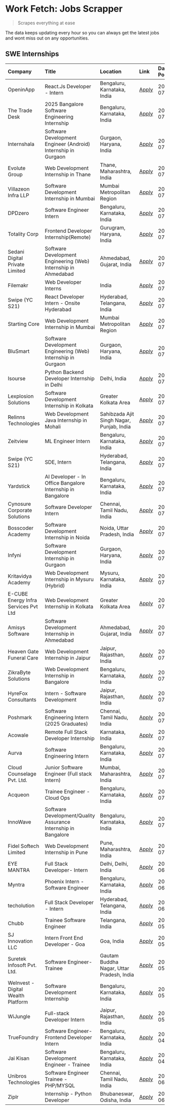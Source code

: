 # Work Fetch: Jobs Scrapper
> Scrapes everything at ease

The data keeps updating every hour so you can always get the latest jobs and wont miss out on any opportunities.

## SWE Internships
<!--START_SECTION:workfetch-->
| Company                              | Title                                                          | Location                                  | Link                                                                                                                                                                                                                                                                                               | Date Posted   |
|:-------------------------------------|:---------------------------------------------------------------|:------------------------------------------|:---------------------------------------------------------------------------------------------------------------------------------------------------------------------------------------------------------------------------------------------------------------------------------------------------|:--------------|
| OpeninApp                            | React.Js Developer - Intern                                    | Bengaluru, Karnataka, India               | [Apply](https://in.linkedin.com/jobs/view/react-js-developer-intern-at-openinapp-3987659391?position=46&pageNum=0&refId=Pjf%2F%2Fsp8ylqhcdh5YIlPIQ%3D%3D&trackingId=RGy2QEJbpSfiutO8RlZAMw%3D%3D&trk=public_jobs_jserp-result_search-card)                                                         | 2024-07-31    |
| The Trade Desk                       | 2025 Bangalore Software Engineering Internship                 | Bengaluru, Karnataka, India               | [Apply](https://in.linkedin.com/jobs/view/2025-bangalore-software-engineering-internship-at-the-trade-desk-3987456531?position=35&pageNum=0&refId=Pjf%2F%2Fsp8ylqhcdh5YIlPIQ%3D%3D&trackingId=nxxVqWHheePV8W52Q6YlGA%3D%3D&trk=public_jobs_jserp-result_search-card)                               | 2024-07-30    |
| Internshala                          | Software Development Engineer (Android) Internship in Gurgaon  | Gurgaon, Haryana, India                   | [Apply](https://in.linkedin.com/jobs/view/software-development-engineer-android-internship-in-gurgaon-at-internshala-3987153031?position=39&pageNum=0&refId=Pjf%2F%2Fsp8ylqhcdh5YIlPIQ%3D%3D&trackingId=ZOiz%2Bx2XMtegAyx7YimGEQ%3D%3D&trk=public_jobs_jserp-result_search-card)                   | 2024-07-29    |
| Evolute Group                        | Web Development Internship in Thane                            | Thane, Maharashtra, India                 | [Apply](https://in.linkedin.com/jobs/view/web-development-internship-in-thane-at-evolute-group-3985432927?position=44&pageNum=0&refId=Pjf%2F%2Fsp8ylqhcdh5YIlPIQ%3D%3D&trackingId=Y8VKYqBdkCWjXfXsjoiJ3A%3D%3D&trk=public_jobs_jserp-result_search-card)                                           | 2024-07-27    |
| Villazeon Infra LLP                  | Software Development Internship in Mumbai                      | Mumbai Metropolitan Region                | [Apply](https://in.linkedin.com/jobs/view/software-development-internship-in-mumbai-at-villazeon-infra-llp-3985431977?position=48&pageNum=0&refId=Pjf%2F%2Fsp8ylqhcdh5YIlPIQ%3D%3D&trackingId=7Aul%2BtByCMYf%2FxAxoEe4MQ%3D%3D&trk=public_jobs_jserp-result_search-card)                           | 2024-07-27    |
| DPDzero                              | Software Engineer Intern                                       | Bengaluru, Karnataka, India               | [Apply](https://in.linkedin.com/jobs/view/software-engineer-intern-at-dpdzero-3984918371?position=31&pageNum=0&refId=Pjf%2F%2Fsp8ylqhcdh5YIlPIQ%3D%3D&trackingId=qUrHArijlwAZQ8ZcS%2FzFpA%3D%3D&trk=public_jobs_jserp-result_search-card)                                                          | 2024-07-26    |
| Totality Corp                        | Frontend Developer Internship(Remote)                          | Gurugram, Haryana, India                  | [Apply](https://in.linkedin.com/jobs/view/frontend-developer-internship-remote-at-totality-corp-3982253688?position=4&pageNum=0&refId=Pjf%2F%2Fsp8ylqhcdh5YIlPIQ%3D%3D&trackingId=ijQ%2FcqEFC2vzu2mnYVqx%2Fw%3D%3D&trk=public_jobs_jserp-result_search-card)                                       | 2024-07-25    |
| Sedani Digital Private Limited       | Software Development Engineering (Web) Internship in Ahmedabad | Ahmedabad, Gujarat, India                 | [Apply](https://in.linkedin.com/jobs/view/software-development-engineering-web-internship-in-ahmedabad-at-sedani-digital-private-limited-3985017980?position=10&pageNum=0&refId=Pjf%2F%2Fsp8ylqhcdh5YIlPIQ%3D%3D&trackingId=9nPnsZFcCPUsWMkRS3WnqQ%3D%3D&trk=public_jobs_jserp-result_search-card) | 2024-07-25    |
| Filemakr                             | Web Developer Interns                                          | India                                     | [Apply](https://in.linkedin.com/jobs/view/web-developer-interns-at-filemakr-3981227003?position=59&pageNum=0&refId=Pjf%2F%2Fsp8ylqhcdh5YIlPIQ%3D%3D&trackingId=tk9HUSm9dLTouqNUaNfvag%3D%3D&trk=public_jobs_jserp-result_search-card)                                                              | 2024-07-24    |
| Swipe (YC S21)                       | React Developer Intern - Onsite Hyderabad                      | Hyderabad, Telangana, India               | [Apply](https://in.linkedin.com/jobs/view/react-developer-intern-onsite-hyderabad-at-swipe-yc-s21-3981326010?position=9&pageNum=0&refId=Pjf%2F%2Fsp8ylqhcdh5YIlPIQ%3D%3D&trackingId=aSh2q6413Bp%2FbbZoQQDDkQ%3D%3D&trk=public_jobs_jserp-result_search-card)                                       | 2024-07-23    |
| Starting Core                        | Web Development Internship in Mumbai                           | Mumbai Metropolitan Region                | [Apply](https://in.linkedin.com/jobs/view/web-development-internship-in-mumbai-at-starting-core-3981367557?position=11&pageNum=0&refId=Pjf%2F%2Fsp8ylqhcdh5YIlPIQ%3D%3D&trackingId=e9xOM1zagmX5W6yK3kT3xw%3D%3D&trk=public_jobs_jserp-result_search-card)                                          | 2024-07-23    |
| BluSmart                             | Software Development Engineering (Web) Internship in Gurgaon   | Gurgaon, Haryana, India                   | [Apply](https://in.linkedin.com/jobs/view/software-development-engineering-web-internship-in-gurgaon-at-blusmart-3981371374?position=19&pageNum=0&refId=Pjf%2F%2Fsp8ylqhcdh5YIlPIQ%3D%3D&trackingId=4s6yjo%2F5IHPvwAzAf1kIBQ%3D%3D&trk=public_jobs_jserp-result_search-card)                       | 2024-07-23    |
| Isourse                              | Python Backend Developer Internship in Delhi                   | Delhi, India                              | [Apply](https://in.linkedin.com/jobs/view/python-backend-developer-internship-in-delhi-at-isourse-3981371334?position=22&pageNum=0&refId=Pjf%2F%2Fsp8ylqhcdh5YIlPIQ%3D%3D&trackingId=UfS7i%2Bun2po438mawDMgiQ%3D%3D&trk=public_jobs_jserp-result_search-card)                                      | 2024-07-23    |
| Lexplosion Solutions                 | Software Development Internship in Kolkata                     | Greater Kolkata Area                      | [Apply](https://in.linkedin.com/jobs/view/software-development-internship-in-kolkata-at-lexplosion-solutions-3981366528?position=28&pageNum=0&refId=Pjf%2F%2Fsp8ylqhcdh5YIlPIQ%3D%3D&trackingId=jQRLDqCZ8IvccUJ1JIrD%2Fw%3D%3D&trk=public_jobs_jserp-result_search-card)                           | 2024-07-23    |
| Relinns Technologies                 | Web Development Java Internship in Mohali                      | Sahibzada Ajit Singh Nagar, Punjab, India | [Apply](https://in.linkedin.com/jobs/view/web-development-java-internship-in-mohali-at-relinns-technologies-3981368497?position=45&pageNum=0&refId=Pjf%2F%2Fsp8ylqhcdh5YIlPIQ%3D%3D&trackingId=o0Tj23O4OJl98021tQjlhA%3D%3D&trk=public_jobs_jserp-result_search-card)                              | 2024-07-23    |
| Zeitview                             | ML Engineer Intern                                             | Bengaluru, Karnataka, India               | [Apply](https://in.linkedin.com/jobs/view/ml-engineer-intern-at-zeitview-3980772013?position=58&pageNum=0&refId=Pjf%2F%2Fsp8ylqhcdh5YIlPIQ%3D%3D&trackingId=8o5uS%2Bhz%2BDEXVMqKNBlW%2Fw%3D%3D&trk=public_jobs_jserp-result_search-card)                                                           | 2024-07-23    |
| Swipe (YC S21)                       | SDE, Intern                                                    | Hyderabad, Telangana, India               | [Apply](https://in.linkedin.com/jobs/view/sde-intern-at-swipe-yc-s21-3980368092?position=40&pageNum=0&refId=Pjf%2F%2Fsp8ylqhcdh5YIlPIQ%3D%3D&trackingId=oPmwOno8Vy31PUyYReWeOQ%3D%3D&trk=public_jobs_jserp-result_search-card)                                                                     | 2024-07-22    |
| Yardstick                            | AI Developer - In Office Bangalore Internship in Bangalore     | Bengaluru, Karnataka, India               | [Apply](https://in.linkedin.com/jobs/view/ai-developer-in-office-bangalore-internship-in-bangalore-at-yardstick-3981740317?position=41&pageNum=0&refId=Pjf%2F%2Fsp8ylqhcdh5YIlPIQ%3D%3D&trackingId=87u4pSpIIUv5IrbprmGrNA%3D%3D&trk=public_jobs_jserp-result_search-card)                          | 2024-07-21    |
| Cynosure Corporate Solutions         | Software Developer Intern                                      | Chennai, Tamil Nadu, India                | [Apply](https://in.linkedin.com/jobs/view/software-developer-intern-at-cynosure-corporate-solutions-3979445794?position=26&pageNum=0&refId=Pjf%2F%2Fsp8ylqhcdh5YIlPIQ%3D%3D&trackingId=%2BXRsyXJl7pasW7wnSS4tJQ%3D%3D&trk=public_jobs_jserp-result_search-card)                                    | 2024-07-20    |
| Bosscoder Academy                    | Software Development Internship in Noida                       | Noida, Uttar Pradesh, India               | [Apply](https://in.linkedin.com/jobs/view/software-development-internship-in-noida-at-bosscoder-academy-3979668791?position=6&pageNum=0&refId=Pjf%2F%2Fsp8ylqhcdh5YIlPIQ%3D%3D&trackingId=AqR7223PYeQY6ldauoGmMQ%3D%3D&trk=public_jobs_jserp-result_search-card)                                   | 2024-07-18    |
| Infyni                               | Software Development Internship in Gurgaon                     | Gurgaon, Haryana, India                   | [Apply](https://in.linkedin.com/jobs/view/software-development-internship-in-gurgaon-at-infyni-3979668846?position=8&pageNum=0&refId=Pjf%2F%2Fsp8ylqhcdh5YIlPIQ%3D%3D&trackingId=%2BZQCr5lSanGPLWetGGRQEA%3D%3D&trk=public_jobs_jserp-result_search-card)                                          | 2024-07-18    |
| Kritavidya Academy                   | Web Development Internship in Mysuru (Hybrid)                  | Mysuru, Karnataka, India                  | [Apply](https://in.linkedin.com/jobs/view/web-development-internship-in-mysuru-hybrid-at-kritavidya-academy-3979668878?position=13&pageNum=0&refId=Pjf%2F%2Fsp8ylqhcdh5YIlPIQ%3D%3D&trackingId=E%2F79XfhPgcPpCw1w1wiLmw%3D%3D&trk=public_jobs_jserp-result_search-card)                            | 2024-07-18    |
| E-CUBE Energy Infra Services Pvt Ltd | Web Development Internship in Kolkata                          | Greater Kolkata Area                      | [Apply](https://in.linkedin.com/jobs/view/web-development-internship-in-kolkata-at-e-cube-energy-infra-services-pvt-ltd-3979668815?position=15&pageNum=0&refId=Pjf%2F%2Fsp8ylqhcdh5YIlPIQ%3D%3D&trackingId=KYrprttyCH4LpuLFzv1Z5Q%3D%3D&trk=public_jobs_jserp-result_search-card)                  | 2024-07-18    |
| Amisys Software                      | Software Development Internship in Ahmedabad                   | Ahmedabad, Gujarat, India                 | [Apply](https://in.linkedin.com/jobs/view/software-development-internship-in-ahmedabad-at-amisys-software-3979670728?position=21&pageNum=0&refId=Pjf%2F%2Fsp8ylqhcdh5YIlPIQ%3D%3D&trackingId=5J5hAT26KxzuYIFxHa2uUQ%3D%3D&trk=public_jobs_jserp-result_search-card)                                | 2024-07-18    |
| Heaven Gate Funeral Care             | Web Development Internship in Jaipur                           | Jaipur, Rajasthan, India                  | [Apply](https://in.linkedin.com/jobs/view/web-development-internship-in-jaipur-at-heaven-gate-funeral-care-3979674387?position=36&pageNum=0&refId=Pjf%2F%2Fsp8ylqhcdh5YIlPIQ%3D%3D&trackingId=oh58LUhsSi1FWEGwzRrTYg%3D%3D&trk=public_jobs_jserp-result_search-card)                               | 2024-07-18    |
| ZikraByte Solutions                  | Web Development Internship in Bangalore                        | Bengaluru, Karnataka, India               | [Apply](https://in.linkedin.com/jobs/view/web-development-internship-in-bangalore-at-zikrabyte-solutions-3978596765?position=37&pageNum=0&refId=Pjf%2F%2Fsp8ylqhcdh5YIlPIQ%3D%3D&trackingId=q4IZmvCB3zjFbjLeQ2OTGQ%3D%3D&trk=public_jobs_jserp-result_search-card)                                 | 2024-07-17    |
| HyreFox Consultants                  | Intern - Software Development                                  | Jaipur, Rajasthan, India                  | [Apply](https://in.linkedin.com/jobs/view/intern-software-development-at-hyrefox-consultants-3975991352?position=23&pageNum=0&refId=Pjf%2F%2Fsp8ylqhcdh5YIlPIQ%3D%3D&trackingId=qHUfYbNMX%2F1DCSpHj16XIw%3D%3D&trk=public_jobs_jserp-result_search-card)                                           | 2024-07-14    |
| Poshmark                             | Software Engineering Intern (2025 Graduates)                   | Chennai, Tamil Nadu, India                | [Apply](https://in.linkedin.com/jobs/view/software-engineering-intern-2025-graduates-at-poshmark-3973115109?position=25&pageNum=0&refId=Pjf%2F%2Fsp8ylqhcdh5YIlPIQ%3D%3D&trackingId=tHiIXc0Z%2FLAe%2Fnib%2FpermA%3D%3D&trk=public_jobs_jserp-result_search-card)                                   | 2024-07-11    |
| Acowale                              | Remote Full Stack Developer Internship                         | Karnataka, India                          | [Apply](https://in.linkedin.com/jobs/view/remote-full-stack-developer-internship-at-acowale-3971889398?position=3&pageNum=0&refId=Pjf%2F%2Fsp8ylqhcdh5YIlPIQ%3D%3D&trackingId=sV6zENShKDu%2B75XtZZTqkw%3D%3D&trk=public_jobs_jserp-result_search-card)                                             | 2024-07-10    |
| Aurva                                | Software Engineering Intern                                    | Bengaluru, Karnataka, India               | [Apply](https://in.linkedin.com/jobs/view/software-engineering-intern-at-aurva-3972234446?position=51&pageNum=0&refId=Pjf%2F%2Fsp8ylqhcdh5YIlPIQ%3D%3D&trackingId=M9V5BwJyrSAOxEQypHcyYg%3D%3D&trk=public_jobs_jserp-result_search-card)                                                           | 2024-07-10    |
| Cloud Counselage Pvt. Ltd.           | Junior Software Engineer (Full stack Intern)                   | Mumbai, Maharashtra, India                | [Apply](https://in.linkedin.com/jobs/view/junior-software-engineer-full-stack-intern-at-cloud-counselage-pvt-ltd-3967725851?position=18&pageNum=0&refId=Pjf%2F%2Fsp8ylqhcdh5YIlPIQ%3D%3D&trackingId=EfW6g5f5z%2Bx6y%2FFPuHwaWQ%3D%3D&trk=public_jobs_jserp-result_search-card)                     | 2024-07-09    |
| Acqueon                              | Trainee Engineer - Cloud Ops                                   | Bengaluru, Karnataka, India               | [Apply](https://in.linkedin.com/jobs/view/trainee-engineer-cloud-ops-at-acqueon-3971538216?position=55&pageNum=0&refId=Pjf%2F%2Fsp8ylqhcdh5YIlPIQ%3D%3D&trackingId=GXmjMGjPTaD88a9aSM8tSw%3D%3D&trk=public_jobs_jserp-result_search-card)                                                          | 2024-07-09    |
| InnoWave                             | Software Development/Quality Assurance Internship in Bangalore | Bengaluru, Karnataka, India               | [Apply](https://in.linkedin.com/jobs/view/software-development-quality-assurance-internship-in-bangalore-at-innowave-3970349934?position=16&pageNum=0&refId=Pjf%2F%2Fsp8ylqhcdh5YIlPIQ%3D%3D&trackingId=NlxmR3H4%2FEgGWuyX0KA2lA%3D%3D&trk=public_jobs_jserp-result_search-card)                   | 2024-07-08    |
| Fidel Softech Limited                | Web Development Internship in Pune                             | Pune, Maharashtra, India                  | [Apply](https://in.linkedin.com/jobs/view/web-development-internship-in-pune-at-fidel-softech-limited-3965691167?position=24&pageNum=0&refId=Pjf%2F%2Fsp8ylqhcdh5YIlPIQ%3D%3D&trackingId=lL3XEtTc3DwFpsADRY0p3Q%3D%3D&trk=public_jobs_jserp-result_search-card)                                    | 2024-07-02    |
| EYE MANTRA                           | Full Stack Developer- Intern                                   | Delhi, Delhi, India                       | [Apply](https://in.linkedin.com/jobs/view/full-stack-developer-intern-at-eye-mantra-3960988037?position=14&pageNum=0&refId=Pjf%2F%2Fsp8ylqhcdh5YIlPIQ%3D%3D&trackingId=5Jq9o6UWlOZDkGEUeyE8oQ%3D%3D&trk=public_jobs_jserp-result_search-card)                                                      | 2024-06-28    |
| Myntra                               | Phoenix Intern - Software Engineer                             | Bengaluru, Karnataka, India               | [Apply](https://in.linkedin.com/jobs/view/phoenix-intern-software-engineer-at-myntra-3947244832?position=33&pageNum=0&refId=Pjf%2F%2Fsp8ylqhcdh5YIlPIQ%3D%3D&trackingId=Cl2iND4XgUpDMq6jvHZlnQ%3D%3D&trk=public_jobs_jserp-result_search-card)                                                     | 2024-06-12    |
| techolution                          | Full Stack Developer - Intern                                  | Hyderabad, Telangana, India               | [Apply](https://in.linkedin.com/jobs/view/full-stack-developer-intern-at-techolution-3947911862?position=47&pageNum=0&refId=Pjf%2F%2Fsp8ylqhcdh5YIlPIQ%3D%3D&trackingId=IxzjHZ%2BglD3%2BEPvR3uQkbw%3D%3D&trk=public_jobs_jserp-result_search-card)                                                 | 2024-06-06    |
| Chubb                                | Trainee Software Engineer                                      | Telangana, India                          | [Apply](https://in.linkedin.com/jobs/view/trainee-software-engineer-at-chubb-3955950075?position=32&pageNum=0&refId=Pjf%2F%2Fsp8ylqhcdh5YIlPIQ%3D%3D&trackingId=mJzYVIpE3yX9RNiCD7gsTQ%3D%3D&trk=public_jobs_jserp-result_search-card)                                                             | 2024-05-27    |
| SJ Innovation LLC                    | Intern Front End Developer - Goa                               | Goa, India                                | [Apply](https://in.linkedin.com/jobs/view/intern-front-end-developer-goa-at-sj-innovation-llc-3931678611?position=20&pageNum=0&refId=Pjf%2F%2Fsp8ylqhcdh5YIlPIQ%3D%3D&trackingId=8f3qKHBRN24fpNfbCC8g%2BA%3D%3D&trk=public_jobs_jserp-result_search-card)                                          | 2024-05-24    |
| Suretek Infosoft Pvt. Ltd.           | Software Engineer-Trainee                                      | Gautam Buddha Nagar, Uttar Pradesh, India | [Apply](https://in.linkedin.com/jobs/view/software-engineer-trainee-at-suretek-infosoft-pvt-ltd-3916999948?position=30&pageNum=0&refId=Pjf%2F%2Fsp8ylqhcdh5YIlPIQ%3D%3D&trackingId=p6M6706iavi%2FvHJf3fhBbw%3D%3D&trk=public_jobs_jserp-result_search-card)                                        | 2024-05-04    |
| WeInvest - Digital Wealth Platform   | Software Development Internship                                | Bengaluru, Karnataka, India               | [Apply](https://in.linkedin.com/jobs/view/software-development-internship-at-weinvest-digital-wealth-platform-3912867225?position=2&pageNum=0&refId=Pjf%2F%2Fsp8ylqhcdh5YIlPIQ%3D%3D&trackingId=m%2FO8%2BBJo1iuc%2B9VpptLjTw%3D%3D&trk=public_jobs_jserp-result_search-card)                       | 2024-05-01    |
| WiJungle                             | Full-stack Developer Intern                                    | Jaipur, Rajasthan, India                  | [Apply](https://in.linkedin.com/jobs/view/full-stack-developer-intern-at-wijungle-3912864543?position=17&pageNum=0&refId=Pjf%2F%2Fsp8ylqhcdh5YIlPIQ%3D%3D&trackingId=GyXS0GjzUU%2F%2FVCb4auPQ%2Bw%3D%3D&trk=public_jobs_jserp-result_search-card)                                                  | 2024-05-01    |
| TrueFoundry                          | Software Engineer- Frontend Developer Intern                   | Bengaluru, Karnataka, India               | [Apply](https://in.linkedin.com/jobs/view/software-engineer-frontend-developer-intern-at-truefoundry-3887320206?position=27&pageNum=0&refId=Pjf%2F%2Fsp8ylqhcdh5YIlPIQ%3D%3D&trackingId=iGLLdfNYYnQWQf4bDTtGhQ%3D%3D&trk=public_jobs_jserp-result_search-card)                                     | 2024-04-05    |
| Jai Kisan                            | Software Development Engineer - Trainee                        | Bengaluru, Karnataka, India               | [Apply](https://in.linkedin.com/jobs/view/software-development-engineer-trainee-at-jai-kisan-3913911193?position=29&pageNum=0&refId=Pjf%2F%2Fsp8ylqhcdh5YIlPIQ%3D%3D&trackingId=9CQVBX2QCjUk6cT0ujTvEQ%3D%3D&trk=public_jobs_jserp-result_search-card)                                             | 2024-04-04    |
| Unibros Technologies                 | Software Engineer Trainee - PHP/MYSQL                          | Chennai, Tamil Nadu, India                | [Apply](https://in.linkedin.com/jobs/view/software-engineer-trainee-php-mysql-at-unibros-technologies-3656599241?position=52&pageNum=0&refId=Pjf%2F%2Fsp8ylqhcdh5YIlPIQ%3D%3D&trackingId=RJLaeiHob6JqiA00zK45Zg%3D%3D&trk=public_jobs_jserp-result_search-card)                                    | 2023-06-12    |
| Ziplr                                | Internship - Python Developer                                  | Bhubaneswar, Odisha, India                | [Apply](https://in.linkedin.com/jobs/view/internship-python-developer-at-ziplr-3645677592?position=49&pageNum=0&refId=Pjf%2F%2Fsp8ylqhcdh5YIlPIQ%3D%3D&trackingId=hEDxA%2BbO53sGHeP%2BElwJVQ%3D%3D&trk=public_jobs_jserp-result_search-card)                                                       | 2023-06-02    |
<!--END_SECTION:workfetch-->
